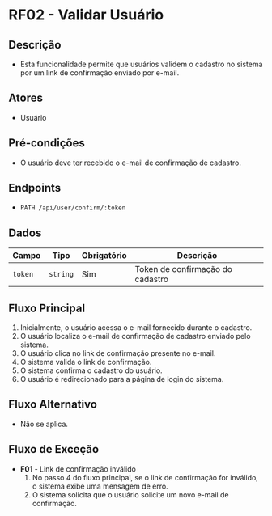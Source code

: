 # RF02 - Validar Usuário

## Descrição

- Esta funcionalidade permite que usuários validem o cadastro no sistema por um link de confirmação enviado por e-mail.

## Atores

- Usuário

## Pré-condições

- O usuário deve ter recebido o e-mail de confirmação de cadastro.

## Endpoints

- `PATH /api/user/confirm/:token`

## Dados

| Campo   | Tipo     | Obrigatório | Descrição                        |
|---------|----------|-------------|----------------------------------|
| `token` | `string` | Sim         | Token de confirmação do cadastro |

## Fluxo Principal

1. Inicialmente, o usuário acessa o e-mail fornecido durante o cadastro.
2. O usuário localiza o e-mail de confirmação de cadastro enviado pelo sistema.
3. O usuário clica no link de confirmação presente no e-mail.
4. O sistema valida o link de confirmação.
5. O sistema confirma o cadastro do usuário.
6. O usuário é redirecionado para a página de login do sistema.

## Fluxo Alternativo

- Não se aplica.

## Fluxo de Exceção

- **F01** - Link de confirmação inválido
    1. No passo 4 do fluxo principal, se o link de confirmação for inválido, o sistema exibe uma mensagem de erro.
    2. O sistema solicita que o usuário solicite um novo e-mail de confirmação.